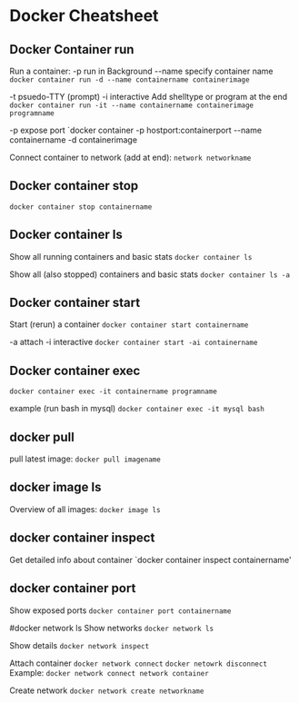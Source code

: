 # Docker Cheatsheet

## Docker Container run
Run a container:
-p run in Background
--name specify container name
`docker container run -d --name containername containerimage`

-t psuedo-TTY (prompt)
-i interactive
Add shelltype or program at the end
`docker container run -it --name containername containerimage programname`

-p expose port
`docker container -p hostport:containerport --name containername -d containerimage 

Connect container to network (add at end):
`network networkname`

## Docker container stop
`docker container stop containername`

## Docker container ls
Show all running containers and basic stats
`docker container ls`

Show all (also stopped) containers and basic stats
`docker container ls -a`

## Docker container start
Start (rerun) a container
`docker container start containername`

-a attach
-i interactive
`docker container start -ai containername`

## Docker container exec
`docker container exec -it containername programname`

example (run bash in mysql)
`docker container exec -it mysql bash`

## docker pull
pull latest image:
`docker pull imagename`

## docker image ls
Overview of all images:
`docker image ls` 

## docker container inspect
Get detailed info about container
`docker container inspect containername'

## docker container port
Show exposed ports
`docker container port containername`

#docker network ls
Show networks
`docker network ls`

Show details
`docker network inspect`

Attach container
`docker network connect`
`docker netowrk disconnect`
Example: `docker network connect network container`

Create network
`docker network create networkname`

